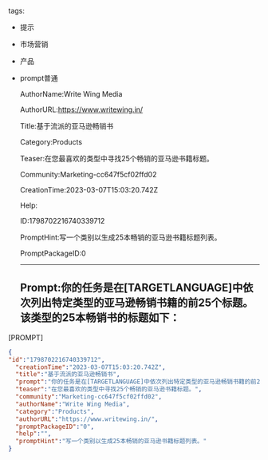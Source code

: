   tags: 
- 提示
- 市场营销
- 产品
- prompt普通

  AuthorName:Write Wing Media

  AuthorURL:https://www.writewing.in/

  Title:基于流派的亚马逊畅销书

  Category:Products

  Teaser:在您最喜欢的类型中寻找25个畅销的亚马逊书籍标题。

  Community:Marketing-cc647f5cf02ffd02

  CreationTime:2023-03-07T15:03:20.742Z

  Help:

  ID:1798702216740339712

  PromptHint:写一个类别以生成25本畅销的亚马逊书籍标题列表。

  PromptPackageID:0

  ---

  ## Prompt:你的任务是在[TARGETLANGUAGE]中依次列出特定类型的亚马逊畅销书籍的前25个标题。该类型的25本畅销书的标题如下：
[PROMPT]

  ```json
  {
  "id":"1798702216740339712",
    "creationTime":"2023-03-07T15:03:20.742Z",
    "title":"基于流派的亚马逊畅销书",
    "prompt":"你的任务是在[TARGETLANGUAGE]中依次列出特定类型的亚马逊畅销书籍的前25个标题。该类型的25本畅销书的标题如下：\n[PROMPT]",
    "teaser":"在您最喜欢的类型中寻找25个畅销的亚马逊书籍标题。",
    "community":"Marketing-cc647f5cf02ffd02",
    "authorName":"Write Wing Media",
    "category":"Products",
    "authorURL":"https://www.writewing.in/",
    "promptPackageID":"0",
    "help":"",
    "promptHint":"写一个类别以生成25本畅销的亚马逊书籍标题列表。"
  }
  ```
